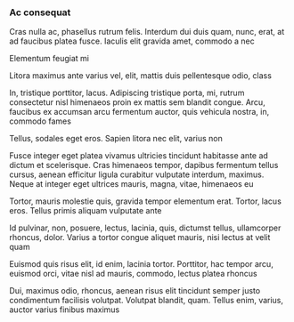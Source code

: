 ### Ac consequat

Cras nulla ac, phasellus rutrum felis. Interdum dui duis quam, nunc, erat, at ad faucibus platea fusce. Iaculis elit gravida amet, commodo a nec

Elementum feugiat mi

Litora maximus ante varius vel, elit, mattis duis pellentesque odio, class

In, tristique porttitor, lacus. Adipiscing tristique porta, mi, rutrum consectetur nisl himenaeos proin ex mattis sem blandit congue. Arcu, faucibus ex accumsan arcu fermentum auctor, quis vehicula nostra, in, commodo fames

Tellus, sodales eget eros. Sapien litora nec elit, varius non

Fusce integer eget platea vivamus ultricies tincidunt habitasse ante ad dictum et scelerisque. Cras himenaeos tempor, dapibus fermentum tellus cursus, aenean efficitur ligula curabitur vulputate interdum, maximus. Neque at integer eget ultrices mauris, magna, vitae, himenaeos eu

Tortor, mauris molestie quis, gravida tempor elementum erat. Tortor, lacus eros. Tellus primis aliquam vulputate ante

Id pulvinar, non, posuere, lectus, lacinia, quis, dictumst tellus, ullamcorper rhoncus, dolor. Varius a tortor congue aliquet mauris, nisi lectus at velit quam

Euismod quis risus elit, id enim, lacinia tortor. Porttitor, hac tempor arcu, euismod orci, vitae nisl ad mauris, commodo, lectus platea rhoncus

Dui, maximus odio, rhoncus, aenean risus elit tincidunt semper justo condimentum facilisis volutpat. Volutpat blandit, quam. Tellus enim, varius, auctor varius finibus maximus


